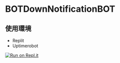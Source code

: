 # BOTDownNotificationBOT

## 使用環境
- Replit
- Uptimerobot

[![Run on Repl.it](https://replit.com/badge/github/Razer5624/BOTDownNotificationBOT/)](https://replit.com/new/github/Razer5624/BOTDownNotificationBOT/)
